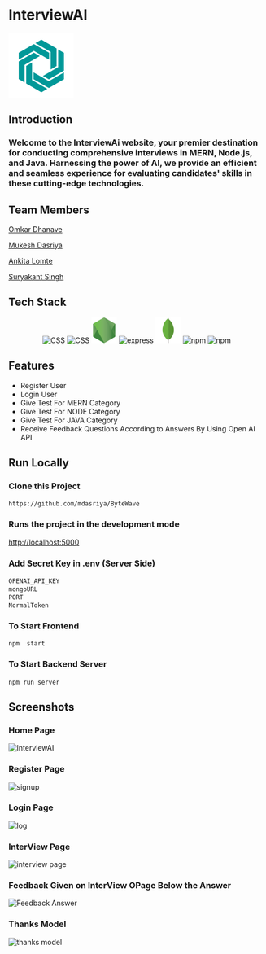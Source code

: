 # InterviewAI


  <img src="frontend\src\logo.png" alt="Your Image" style="display: flex; text-align: center;">

 
 


## Introduction


<h3>Welcome to the InterviewAi website, your premier destination for conducting comprehensive interviews in MERN, Node.js, and Java. Harnessing the power of AI, we provide an efficient and seamless experience for evaluating candidates' skills in these cutting-edge technologies.</h3>

## Team Members

 [Omkar Dhanave](https://github.com/omkar231098) 
 
 [Mukesh Dasriya](https://github.com/mdasriya) 
 
 [Ankita Lomte](https://github.com/lomteankita) 
 
 [Suryakant Singh](https://github.com/clrsurya11) 
 





## Tech Stack
<p align = "center">
<img src="https://github.com/mdasriya/ByteWave/assets/109202596/71ecdde7-137d-4d43-882c-774df3096d47" alt="CSS" width="50" height="55"/>
<img src="https://github.com/mdasriya/ByteWave/assets/109202596/66af71bf-f144-4b18-8c02-a192d9a0f247" alt="CSS" width="50" height="55"/>
<img src="https://raw.githubusercontent.com/PrinceCorwin/Useful-tech-icons/main/images/nodejs.png" alt="nodejs" width="50" height="50"/>
<img src="https://res.cloudinary.com/kc-cloud/images/f_auto,q_auto/v1651772163/expressjslogo/expressjslogo.webp?_i=AA" alt="express" width="50" height="50"/>
 <img src="https://raw.githubusercontent.com/PrinceCorwin/Useful-tech-icons/main/images/mongodb-leaf.png" alt="mongo" width="50" height="50"/> 
<img src="https://user-images.githubusercontent.com/25181517/121401671-49102800-c959-11eb-9f6f-74d49a5e1774.png" alt="npm" width="50" height="50"/>
<img src="https://github.com/mdasriya/ByteWave/assets/109202596/4fa8c924-b4b9-4530-9f1c-93b0bca75931" alt="npm" width="50" height="50"/>  
</p>


## Features 
- Register User
- Login User
- Give Test For MERN Category
-  Give Test For NODE Category
-   Give Test For JAVA Category
-   Receive Feedback Questions According to Answers By Using Open AI API

## Run Locally
### Clone this Project

```
https://github.com/mdasriya/ByteWave
```
### Runs the project in the development mode

[http://localhost:5000](http://localhost:5000)


### Add Secret Key in .env (Server Side)

```
OPENAI_API_KEY
mongoURL
PORT
NormalToken
```

### To Start Frontend

```
npm  start
```
### To Start Backend Server

```
npm run server
```

## Screenshots
### Home Page




![InterviewAI](https://github.com/mdasriya/ByteWave/assets/109202596/a8eccf7f-5ae0-427e-bb0b-18dac796fd69)



### Register Page


![signup](https://github.com/mdasriya/ByteWave/assets/109202596/ceb9e43d-abf0-4635-a698-81b1c7e80d3d)

### Login Page


![log](https://github.com/mdasriya/ByteWave/assets/109202596/ceff53b0-4dd9-44ed-8470-d27119a6872e)

### InterView Page

![interview page](https://github.com/mdasriya/ByteWave/assets/109202596/69e3879a-0828-4470-996e-a32b3a9c96c2)

### Feedback Given on InterView OPage Below the Answer



![Feedback Answer](https://github.com/mdasriya/ByteWave/assets/109202596/11b14de5-c42b-4897-a742-9ad2285d6e56)

### Thanks Model


![thanks model](https://github.com/mdasriya/ByteWave/assets/109202596/c90d06ce-da91-45c6-9dfa-aa022342f8dc)




